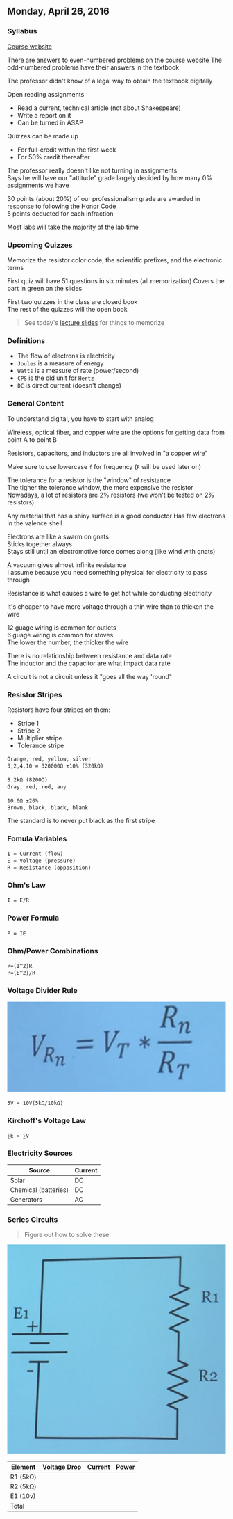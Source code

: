 ## Monday, April 26, 2016

### Syllabus
[Course website](http://it327.groups.et.byu.net/)

There are answers to even-numbered problems on the course website
The odd-numbered problems have their answers in the textbook

The professor didn't know of a legal way to obtain the textbook digitally

Open reading assignments  
- Read a current, technical article (not about Shakespeare)  
- Write a report on it  
- Can be turned in ASAP

Quizzes can be made up  
- For full-credit within the first week  
- For 50% credit thereafter

The professor really doesn't like not turning in assignments  
Says he will have our "attitude" grade largely decided by how many 0% assignments we have

30 points (about 20%) of our professionalism grade are awarded in response to following the Honor Code  
5 points deducted for each infraction

Most labs will take the majority of the lab time

### Upcoming Quizzes
Memorize the resistor color code, the scientific prefixes, and the electronic terms

First quiz will have 51 questions in six minutes (all memorization)
Covers the part in green on the slides

First two quizzes in the class are closed book  
The rest of the quizzes will the open book

> See today's [lecture slides](https://camtasiarelay.byu.edu/relay/cr/Inductance_and_Inductors_-_20140910_164905_7.html) for things to memorize

### Definitions
- The flow of electrons is electricity
- `Joules` is a measure of energy
- `Watts` is a measure of rate (power/second)
- `CPS` is the old unit for `Hertz`
- `DC` is direct current (doesn't change)

### General Content
To understand digital, you have to start with analog  

Wireless, optical fiber, and copper wire are the options for getting data from point A to point B

Resistors, capacitors, and inductors are all involved in "a copper wire"

Make sure to use lowercase `f` for frequency (`F` will be used later on)

The tolerance for a resistor is the "window" of resistance  
The tigher the tolerance window, the more expensive the resistor
Nowadays, a lot of resistors are 2% resistors (we won't be tested on 2% resistors)

Any material that has a shiny surface is a good conductor
Has few electrons in the valence shell

Electrons are like a swarm on gnats  
Sticks together always  
Stays still until an electromotive force comes along (like wind with gnats)

A vacuum gives almost infinite resistance  
I assume because you need something physical for electricity to pass through

Resistance is what causes a wire to get hot while conducting electricity

It's cheaper to have more voltage through a thin wire than to thicken the wire

12 guage wiring is common for outlets  
6 guage wiring is common for stoves  
The lower the number, the thicker the wire

There is no relationship between resistance and data rate  
The inductor and the capacitor are what impact data rate

A circuit is not a circuit unless it "goes all the way 'round"

### Resistor Stripes
Resistors have four stripes on them:  

- Stripe 1  
- Stripe 2  
- Multiplier stripe  
- Tolerance stripe  

```
Orange, red, yellow, silver  
3,2,4,10 = 320000Ω ±10% (320kΩ)

8.2kΩ (8200Ω)
Gray, red, red, any

10.0Ω ±20%
Brown, black, black, blank
```

The standard is to never put black as the first stripe

### Fomula Variables
```
I = Current (flow)  
E = Voltage (pressure)  
R = Resistance (opposition)
```

### Ohm's Law
```
I = E/R
```

### Power Formula
```
P = IE
```

### Ohm/Power Combinations
```
P=(I^2)R  
P=(E^2)/R
```

### Voltage Divider Rule
![Voltage Divider Rule](voltage-divider-rule.jpg)

```
5V = 10V(5kΩ/10kΩ)
```

### Kirchoff's Voltage Law
```
∑E = ∑V
```

### Electricity Sources
|Source|Current|
|---|---|
|Solar|DC|
|Chemical (batteries)|DC|
|Generators|AC|

### Series Circuits

> Figure out how to solve these

![Series Circuit Voltage Drops](series-circuit-voltage-drops.jpg)

|Element|Voltage Drop|Current|Power|
|---|---|---|---|
|R1 (5kΩ)|
|R2 (5kΩ)|
|E1 (10v)|
|Total|